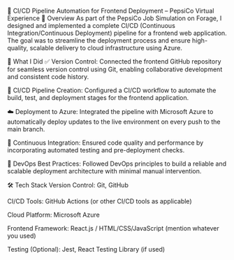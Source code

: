 🚀 CI/CD Pipeline Automation for Frontend Deployment – PepsiCo Virtual Experience
📌 Overview
As part of the PepsiCo Job Simulation on Forage, I designed and implemented a complete CI/CD (Continuous Integration/Continuous Deployment) pipeline for a frontend web application. The goal was to streamline the deployment process and ensure high-quality, scalable delivery to cloud infrastructure using Azure.

🔧 What I Did
✅ Version Control: Connected the frontend GitHub repository for seamless version control using Git, enabling collaborative development and consistent code history.

🚀 CI/CD Pipeline Creation: Configured a CI/CD workflow to automate the build, test, and deployment stages for the frontend application.

☁️ Deployment to Azure: Integrated the pipeline with Microsoft Azure to automatically deploy updates to the live environment on every push to the main branch.

🔄 Continuous Integration: Ensured code quality and performance by incorporating automated testing and pre-deployment checks.

🧰 DevOps Best Practices: Followed DevOps principles to build a reliable and scalable deployment architecture with minimal manual intervention.

🛠️ Tech Stack
Version Control: Git, GitHub

CI/CD Tools: GitHub Actions (or other CI/CD tools as applicable)

Cloud Platform: Microsoft Azure

Frontend Framework: React.js / HTML/CSS/JavaScript (mention whatever you used)

Testing (Optional): Jest, React Testing Library (if used)
